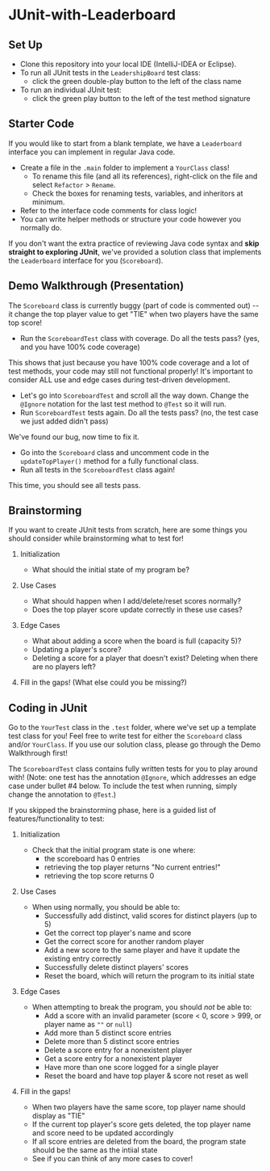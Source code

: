 # JUnit-with-Leaderboard

## Set Up
* Clone this repository into your local IDE (IntelliJ-IDEA or Eclipse).
* To run all JUnit tests in the `LeadershipBoard` test class:
  * click the green double-play button to the left of the class name
* To run an individual JUnit test:
  * click the green play button to the left of the test method signature

## Starter Code
If you would like to start from a blank template, we have a `Leaderboard` interface you can implement in regular Java code.
* Create a file in the `.main` folder to implement a `YourClass` class!
  * To rename this file (and all its references), right-click on the file and select `Refactor` > `Rename`.
  * Check the boxes for renaming tests, variables, and inheritors at minimum.
* Refer to the interface code comments for class logic!
* You can write helper methods or structure your code however you normally do. 

If you don't want the extra practice of reviewing Java code syntax and **skip straight to exploring JUnit**, we've provided a solution class that implements the `Leaderboard` interface for you (`Scoreboard`).


## Demo Walkthrough (Presentation)
The `Scoreboard` class is currently buggy (part of code is commented out) -- it change the top player value to get "TIE" when two players have the same top score!
* Run the `ScoreboardTest` class with coverage. Do all the tests pass? (yes, and you have 100% code coverage)

This shows that just because you have 100% code coverage and a lot of test methods, your code may still not functional properly! It's important to consider ALL use and edge cases during test-driven development.
* Let's go into `ScoreboardTest` and scroll all the way down. Change the `@Ignore` notation for the last test method to `@Test` so it will run.
* Run `ScoreboardTest` tests again. Do all the tests pass? (no, the test case we just added didn't pass)

We've found our bug, now time to fix it.
* Go into the `Scoreboard` class and uncomment code in the `updateTopPlayer()` method for a fully functional class.
* Run all tests in the `ScoreboardTest` class again!

This time, you should see all tests pass.


## Brainstorming
If you want to create JUnit tests from scratch, here are some things you should consider while brainstorming what to test for!

1. Initialization
   * What should the initial state of my program be?

2. Use Cases
   * What should happen when I add/delete/reset scores normally?
   * Does the top player score update correctly in these use cases?

3. Edge Cases
   * What about adding a score when the board is full (capacity 5)?
   * Updating a player's score?
   * Deleting a score for a player that doesn't exist? Deleting when there are no players left?

4. Fill in the gaps! (What else could you be missing?)

## Coding in JUnit
Go to the `YourTest` class in the `.test` folder, where we've set up a template test class for you!
Feel free to write test for either the `Scoreboard` class and/or `YourClass`. If you use our solution class, please go through the Demo Walkthrough first!

The `ScoreboardTest` class contains fully written tests for you to play around with!
(Note: one test has the annotation `@Ignore`, which addresses an edge case under bullet #4 below. To include the test when running, simply change the annotation to `@Test`.)

If you skipped the brainstorming phase, here is a guided list of features/functionality to test:
1. Initialization
   * Check that the initial program state is one where:
     * the scoreboard has 0 entries
     * retrieving the top player returns "No current entries!"
     * retrieving the top score returns 0

2. Use Cases
   * When using normally, you should be able to:
     * Successfully add distinct, valid scores for distinct players (up to 5)
     * Get the correct top player's name and score
     * Get the correct score for another random player
     * Add a new score to the same player and have it update the existing entry correctly
     * Successfully delete distinct players' scores
     * Reset the board, which will return the program to its initial state

3. Edge Cases
   * When attempting to break the program, you should _not_ be able to:
     * Add a score with an invalid parameter (score < 0, score > 999, or player name as `""` or `null`)
     * Add more than 5 distinct score entries
     * Delete more than 5 distinct score entries
     * Delete a score entry for a nonexistent player
     * Get a score entry for a nonexistent player
     * Have more than one score logged for a single player
     * Reset the board and have top player & score not reset as well

4. Fill in the gaps!
   * When two players have the same score, top player name should display as "TIE"
   * If the current top player's score gets deleted, the top player name and score need to be updated accordingly
   * If all score entries are deleted from the board, the program state should be the same as the intiial state
   * See if you can think of any more cases to cover!

